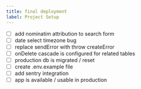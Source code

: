 ```yaml
---
title: final deployment
label: Project Setup
---
```


- [ ] add nominatim attribution to search form
- [ ] date select timezone bug
- [ ] replace sendError with throw createError
- [ ] onDelete cascade is configured for related tables
- [ ] production db is migrated / reset
- [ ] create .env.example file
- [ ] add sentry integration
- [ ] app is available / usable in production
